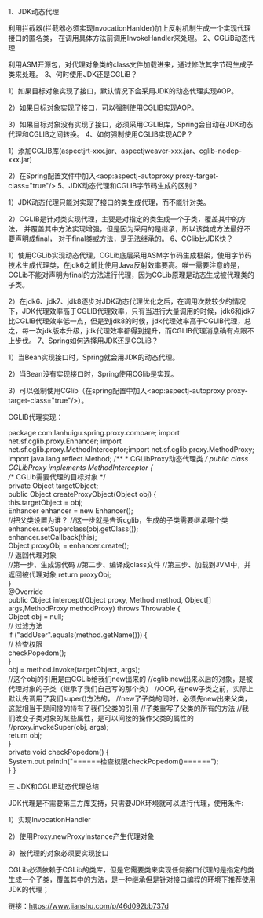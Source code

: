 1、JDK动态代理

利用拦截器(拦截器必须实现InvocationHanlder)加上反射机制生成一个实现代理接口的匿名类，
在调用具体方法前调用InvokeHandler来处理。
2、CGLiB动态代理

利用ASM开源包，对代理对象类的class文件加载进来，通过修改其字节码生成子类来处理。
3、何时使用JDK还是CGLiB？

1）如果目标对象实现了接口，默认情况下会采用JDK的动态代理实现AOP。

2）如果目标对象实现了接口，可以强制使用CGLIB实现AOP。

3）如果目标对象没有实现了接口，必须采用CGLIB库，Spring会自动在JDK动态代理和CGLIB之间转换。
4、如何强制使用CGLIB实现AOP？

1）添加CGLIB库(aspectjrt-xxx.jar、aspectjweaver-xxx.jar、cglib-nodep-xxx.jar)

2）在Spring配置文件中加入<aop:aspectj-autoproxy proxy-target-class="true"/>
5、JDK动态代理和CGLIB字节码生成的区别？

1）JDK动态代理只能对实现了接口的类生成代理，而不能针对类。

2）CGLIB是针对类实现代理，主要是对指定的类生成一个子类，覆盖其中的方法，
并覆盖其中方法实现增强，但是因为采用的是继承，所以该类或方法最好不要声明成final，
对于final类或方法，是无法继承的。
6、CGlib比JDK快？

1）使用CGLib实现动态代理，CGLib底层采用ASM字节码生成框架，使用字节码技术生成代理类，在jdk6之前比使用Java反射效率要高。唯一需要注意的是，CGLib不能对声明为final的方法进行代理，因为CGLib原理是动态生成被代理类的子类。

2）在jdk6、jdk7、jdk8逐步对JDK动态代理优化之后，在调用次数较少的情况下，JDK代理效率高于CGLIB代理效率，只有当进行大量调用的时候，jdk6和jdk7比CGLIB代理效率低一点，但是到jdk8的时候，jdk代理效率高于CGLIB代理，总之，每一次jdk版本升级，jdk代理效率都得到提升，而CGLIB代理消息确有点跟不上步伐。
7、Spring如何选择用JDK还是CGLiB？

1）当Bean实现接口时，Spring就会用JDK的动态代理。

2）当Bean没有实现接口时，Spring使用CGlib是实现。

3）可以强制使用CGlib（在spring配置中加入<aop:aspectj-autoproxy proxy-target-class="true"/>）。


CGLIB代理实现：

package com.lanhuigu.spring.proxy.compare; import net.sf.cglib.proxy.Enhancer;
import net.sf.cglib.proxy.MethodInterceptor;import net.sf.cglib.proxy.MethodProxy;
import java.lang.reflect.Method; 
/** * CGLibProxy动态代理类 */
public class CGLibProxy implements MethodInterceptor {    
/** CGLib需要代理的目标对象 */   
private Object targetObject;     
public Object createProxyObject(Object obj) {        
    this.targetObject = obj;        
    Enhancer enhancer = new Enhancer();   
    //把父类设置为谁？
   //这一步就是告诉cglib，生成的子类需要继承哪个类     
    enhancer.setSuperclass(obj.getClass());        
    enhancer.setCallback(this);        
    Object proxyObj = enhancer.create();       
     // 返回代理对象        
     //第一步、生成源代码
    //第二步、编译成class文件
    //第三步、加载到JVM中，并返回被代理对象
    return proxyObj;    
}     
@Override    
public Object intercept(Object proxy, Method method, Object[] args,MethodProxy methodProxy) throws Throwable {        
    Object obj = null;       
    // 过滤方法        
    if ("addUser".equals(method.getName())) {           
     // 检查权限            
    checkPopedom();        
    }        
    obj = method.invoke(targetObject, args);     
    //这个obj的引用是由CGLib给我们new出来的
   //cglib new出来以后的对象，是被代理对象的子类（继承了我们自己写的那个类）
   //OOP, 在new子类之前，实际上默认先调用了我们super()方法的，
   //new了子类的同时，必须先new出来父类，这就相当于是间接的持有了我们父类的引用
   //子类重写了父类的所有的方法
   //我们改变子类对象的某些属性，是可以间接的操作父类的属性的
   //proxy.invokeSuper(obj, args);   
    return obj;   
}     
private void checkPopedom() {        
    System.out.println("======检查权限checkPopedom()======");    
}
}

三 JDK和CGLIB动态代理总结

JDK代理是不需要第三方库支持，只需要JDK环境就可以进行代理，使用条件:

1）实现InvocationHandler

2）使用Proxy.newProxyInstance产生代理对象

3）被代理的对象必须要实现接口

CGLib必须依赖于CGLib的类库，但是它需要类来实现任何接口代理的是指定的类生成一个子类，覆盖其中的方法，是一种继承但是针对接口编程的环境下推荐使用JDK的代理；

链接：https://www.jianshu.com/p/46d092bb737d
